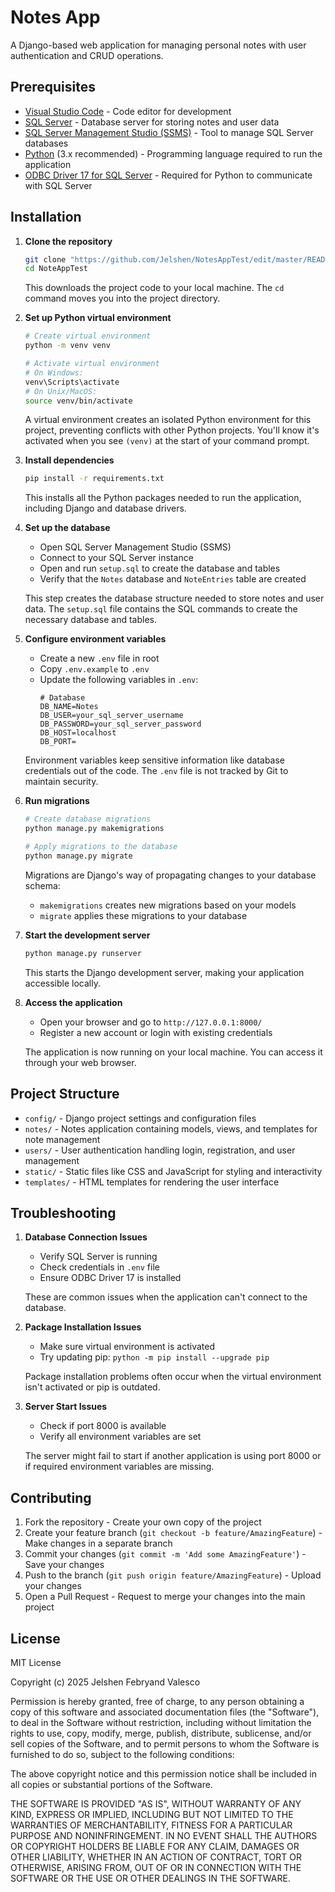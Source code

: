 # Notes App

A Django-based web application for managing personal notes with user authentication and CRUD operations.

## Prerequisites

- [Visual Studio Code](https://code.visualstudio.com/) - Code editor for development
- [SQL Server](https://www.microsoft.com/en-us/sql-server/sql-server-downloads) - Database server for storing notes and user data
- [SQL Server Management Studio (SSMS)](https://learn.microsoft.com/en-us/sql/ssms/download-sql-server-management-studio-ssms) - Tool to manage SQL Server databases
- [Python](https://www.python.org/downloads/) (3.x recommended) - Programming language required to run the application
- [ODBC Driver 17 for SQL Server](https://learn.microsoft.com/en-us/sql/connect/odbc/download-odbc-driver-for-sql-server) - Required for Python to communicate with SQL Server

## Installation

1. **Clone the repository**
   ```bash
   git clone "https://github.com/Jelshen/NotesAppTest/edit/master/README.md"
   cd NoteAppTest
   ```
   This downloads the project code to your local machine. The `cd` command moves you into the project directory.

2. **Set up Python virtual environment**
   ```bash
   # Create virtual environment
   python -m venv venv

   # Activate virtual environment
   # On Windows:
   venv\Scripts\activate
   # On Unix/MacOS:
   source venv/bin/activate
   ```
   A virtual environment creates an isolated Python environment for this project, preventing conflicts with other Python projects. You'll know it's activated when you see `(venv)` at the start of your command prompt.

3. **Install dependencies**
   ```bash
   pip install -r requirements.txt
   ```
   This installs all the Python packages needed to run the application, including Django and database drivers.

4. **Set up the database**
   - Open SQL Server Management Studio (SSMS)
   - Connect to your SQL Server instance
   - Open and run `setup.sql` to create the database and tables
   - Verify that the `Notes` database and `NoteEntries` table are created
   
   This step creates the database structure needed to store notes and user data. The `setup.sql` file contains the SQL commands to create the necessary database and tables.

5. **Configure environment variables**
   - Create a new `.env` file in root
   - Copy `.env.example` to `.env`
   - Update the following variables in `.env`:
     ```
     # Database
     DB_NAME=Notes
     DB_USER=your_sql_server_username
     DB_PASSWORD=your_sql_server_password
     DB_HOST=localhost
     DB_PORT=
     ```
   Environment variables keep sensitive information like database credentials out of the code. The `.env` file is not tracked by Git to maintain security.

6. **Run migrations**
   ```bash
   # Create database migrations
   python manage.py makemigrations

   # Apply migrations to the database
   python manage.py migrate
   ```
   Migrations are Django's way of propagating changes to your database schema:
   - `makemigrations` creates new migrations based on your models
   - `migrate` applies these migrations to your database

7. **Start the development server**
   ```bash
   python manage.py runserver
   ```
   This starts the Django development server, making your application accessible locally.

8. **Access the application**
   - Open your browser and go to `http://127.0.0.1:8000/`
   - Register a new account or login with existing credentials
   
   The application is now running on your local machine. You can access it through your web browser.

## Project Structure

- `config/` - Django project settings and configuration files
- `notes/` - Notes application containing models, views, and templates for note management
- `users/` - User authentication handling login, registration, and user management
- `static/` - Static files like CSS and JavaScript for styling and interactivity
- `templates/` - HTML templates for rendering the user interface

## Troubleshooting

1. **Database Connection Issues**
   - Verify SQL Server is running
   - Check credentials in `.env` file
   - Ensure ODBC Driver 17 is installed
   
   These are common issues when the application can't connect to the database.

2. **Package Installation Issues**
   - Make sure virtual environment is activated
   - Try updating pip: `python -m pip install --upgrade pip`
   
   Package installation problems often occur when the virtual environment isn't activated or pip is outdated.

3. **Server Start Issues**
   - Check if port 8000 is available
   - Verify all environment variables are set
   
   The server might fail to start if another application is using port 8000 or if required environment variables are missing.

## Contributing

1. Fork the repository - Create your own copy of the project
2. Create your feature branch (`git checkout -b feature/AmazingFeature`) - Make changes in a separate branch
3. Commit your changes (`git commit -m 'Add some AmazingFeature'`) - Save your changes
4. Push to the branch (`git push origin feature/AmazingFeature`) - Upload your changes
5. Open a Pull Request - Request to merge your changes into the main project

## License

   MIT License

   Copyright (c) 2025 Jelshen Febryand Valesco
   
   Permission is hereby granted, free of charge, to any person obtaining a copy
   of this software and associated documentation files (the "Software"), to deal
   in the Software without restriction, including without limitation the rights
   to use, copy, modify, merge, publish, distribute, sublicense, and/or sell
   copies of the Software, and to permit persons to whom the Software is
   furnished to do so, subject to the following conditions:
   
   The above copyright notice and this permission notice shall be included in all
   copies or substantial portions of the Software.
   
   THE SOFTWARE IS PROVIDED "AS IS", WITHOUT WARRANTY OF ANY KIND, EXPRESS OR
   IMPLIED, INCLUDING BUT NOT LIMITED TO THE WARRANTIES OF MERCHANTABILITY,
   FITNESS FOR A PARTICULAR PURPOSE AND NONINFRINGEMENT. IN NO EVENT SHALL THE
   AUTHORS OR COPYRIGHT HOLDERS BE LIABLE FOR ANY CLAIM, DAMAGES OR OTHER
   LIABILITY, WHETHER IN AN ACTION OF CONTRACT, TORT OR OTHERWISE, ARISING FROM,
   OUT OF OR IN CONNECTION WITH THE SOFTWARE OR THE USE OR OTHER DEALINGS IN THE
   SOFTWARE.
